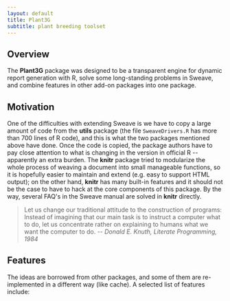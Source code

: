 ```yaml
---
layout: default
title: Plant3G
subtitle: plant breeding toolset
---
```


## Overview

The **Plant3G** package was designed to be a transparent engine for dynamic
report generation with R, solve some long-standing problems in Sweave, and
combine features in other add-on packages into one package.



## Motivation

One of the difficulties with extending Sweave is we have to copy a large
amount of code from the **utils** package (the file `SweaveDrivers.R` has
more than 700 lines of R code), and this is what the two packages mentioned
above have done. Once the code is copied, the package authors have to pay
close attention to what is changing in the version in official R --
apparently an extra burden. The **knitr** package tried to modularize the
whole process of weaving a document into small manageable functions, so it
is hopefully easier to maintain and extend (e.g. easy to support HTML
output); on the other hand, **knitr** has many built-in features and it
should not be the case to have to hack at the core components of this
package. By the way, several FAQ's in the Sweave manual are solved in
**knitr** directly.

> Let us change our traditional attitude to the construction of programs:
> Instead of imagining that our main task is to instruct a computer what to
> do, let us concentrate rather on explaining to humans what we want the
> computer to do. <cite>-- Donald E. Knuth, Literate Programming, 1984</cite>

## Features

The ideas are borrowed from other packages, and some of them are
re-implemented in a different way (like cache). A selected list of features
include:

